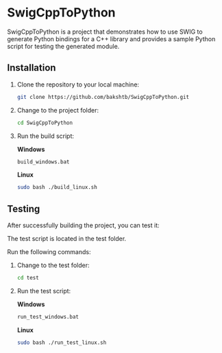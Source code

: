 # SwigCppToPython

SwigCppToPython is a project that demonstrates how to use SWIG to generate Python bindings for a C++ library and provides a sample Python script for testing the generated module.

## Installation



1. Clone the repository to your local machine:

   ```bash
   git clone https://github.com/bakshtb/SwigCppToPython.git
   ```

2. Change to the project folder:
   ```bash
   cd SwigCppToPython
   ```
3. Run the build script:
   
   **Windows**
   ```bash
   build_windows.bat
   ```
   **Linux**
   ```bash
   sudo bash ./build_linux.sh
   ```
   
## Testing
After successfully building the project, you can test it:

The test script is located in the test folder. 

Run the following commands:
1. Change to the test folder:
   ```bash
   cd test
   ```
2. Run the test script:

   **Windows**
   ```bash
   run_test_windows.bat
   ```
   **Linux**
   ```bash
   sudo bash ./run_test_linux.sh
   ```

